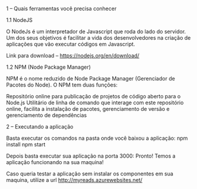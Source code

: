 1 – Quais ferramentas você precisa conhecer

1.1 NodeJS

O NodeJs é um interpretador de Javascript que roda do lado do servidor. Um dos seus objetivos é facilitar a vida dos desenvolvedores na criação de aplicações que vão executar códigos em Javascript.

Link para download – https://nodejs.org/en/download/

1.2 NPM (Node Package Manager)

NPM é o nome reduzido de Node Package Manager (Gerenciador de Pacotes do Node). O NPM tem duas funções:

Repositório online para publicação de projetos de código aberto para o Node.js
Utilitário de linha de comando que interage com este repositório online, facilita a instalação de pacotes, gerenciamento de versão e gerenciamento de dependências

2 – Executando a aplicação

Basta executar os comandos na pasta onde você baixou a aplicação:
npm install
npm start

Depois basta executar sua aplicação na porta 3000:
Pronto! Temos a aplicação funcionando na sua maquina!

Caso queria testar a aplicação sem instalar os componentes em sua maquina, utilize a url http://myreads.azurewebsites.net/


